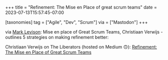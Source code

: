 +++
title = "Refinement: The Mise en Place of great scrum teams"
date = 2023-07-13T15:57:45-07:00

[taxonomies]
tag = ["Agile", "Dev", "Scrum"]
via = ["Mastodon"]
+++

via [Mark Levison](https://agilealliance.social/@mlevison/110708301545398913): Mise en place of Great Scrum Teams, Christiaan Verwijs - outlines 5 strategies on making refinement better:

<!-- more -->

Christiaan Verwijs on The Liberators (hosted on Medium 🙃): [Refinement: The Mise en Place of Great Scrum Teams](https://medium.com/the-liberators/refinement-the-mise-en-place-of-great-scrum-teams-78d7556a7952)
